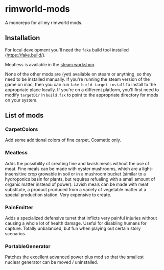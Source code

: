 # rimworld-mods

A monorepo for all my rimworld mods.

## Installation

For local development you'll need the `fake` build tool installed
(https://fake.build/).

Meatless is available in the [steam
workshop](https://steamcommunity.com/sharedfiles/filedetails/?id=2100272576).

None of the other mods are (yet) available on steam or anything, so they need
to be installed manually. If you're running the steam version of the game on
mac, then you can run `fake build target install` to install to the
appropriate place locally. If you're on a different platform, you'll first
need to modify `targetDir` in `build.fsx` to point to the appropriate
directory for mods on your system.

## List of mods

### CarpetColors

Add some additional colors of fine carpet. Cosmetic only.

### Meatless

Adds the possibility of creating fine and lavish meals without the use of
meat. Fine meals can be made with oyster mushrooms, which are a
light-insensitive crop growable in soil or in a mushroom bucket (similar to a
hydroponics basin for plants, but requires refueling with a small amount of
organic matter instead of power). Lavish meals can be made with meat
substitute, a product produced from a variety of vegetable matter at a
special production station. Very expensive to create.

### PainEmitter

Adds a specialized defensive turret that inflicts very painful injuries
without causing a whole lot of health damage. Useful for disabling humans for
capture. Totally unbalanced, but fun when playing out certain story scenarios.

### PortableGenerator

Patches the excellent advanced power plus mod so that the smallest nuclear
generator can be moved / uninstalled.
